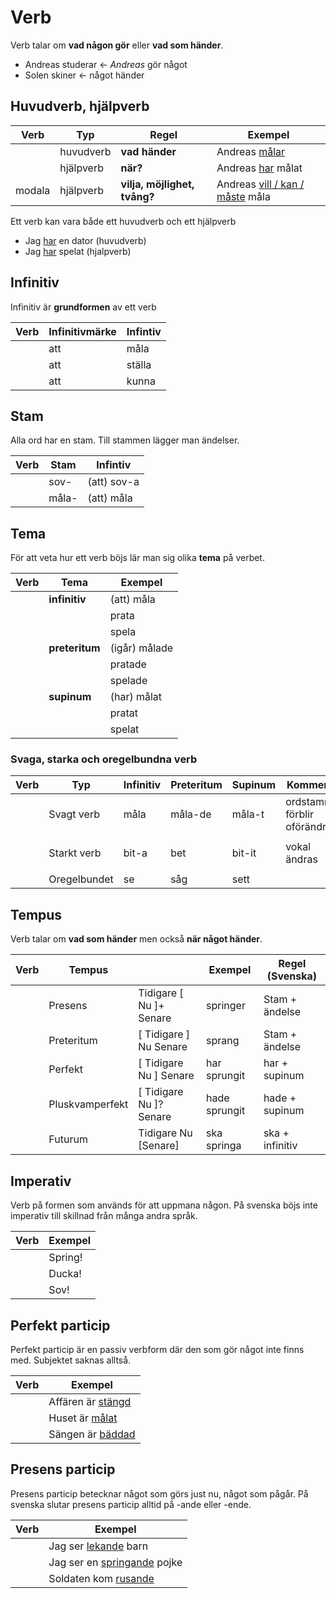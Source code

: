 # Verb

Verb talar om __vad någon gör__ eller __vad som händer__.

- Andreas studerar <- _Andreas_ gör något
- Solen skiner <- något händer

## Huvudverb, hjälpverb 

|  Verb  | Typ        | Regel                               | Exempel                                    |
| -------| ---------- | ----------------------------------- | ------------------------------------------ |
|        | huvudverb  | __vad händer__                      | Andreas <ins>målar</ins>                   |
|        | hjälpverb  | __när?__                            | Andreas <ins>har</ins> målat               |
| modala | hjälpverb  | __vilja, möjlighet, tvång?__        | Andreas <ins>vill / kan / måste</ins> måla |

Ett verb kan vara både ett huvudverb och ett hjälpverb

- Jag <ins>har</ins> en dator (huvudverb)
- Jag <ins>har</ins> spelat (hjalpverb)

## Infinitiv

Infinitiv är __grundformen__ av ett verb

|  Verb  | Infinitivmärke | Infintiv   |
| -------| ----------     | -----------|
|        | att            | måla       |
|        | att            | ställa     |
|        | att            | kunna      |

## Stam

Alla ord har en stam. Till stammen lägger man ändelser.

|  Verb  | Stam       | Infintiv     |
| -------| ---------- | ------------ |
|        | sov-       | (att) sov-a  |
|        | måla-      | (att) måla   |

## Tema

För att veta hur ett verb böjs lär man sig olika __tema__ på verbet.

|  Verb  | Tema           | Exempel                             |
| -------| -------------- | ----------------------------------- |
|        | __infinitiv__  | (att)  måla                         |
|        |                |        prata                        |
|        |                |        spela                        |
|        | __preteritum__ | (igår) målade                       |
|        |                |        pratade                      |
|        |                |        spelade                      |
|        | __supinum__    | (har)  målat                        |
|        |                |        pratat                       |
|        |                |        spelat                       |

### Svaga, starka och oregelbundna verb

|  Verb  | Typ            | Infinitiv    | Preteritum    | Supinum    | Kommentar                     |
| -------| -------------- | -------------| ------------- | ---------- | ----------------------------- |
|        | Svagt verb     | måla         | måla-de       | måla-t     | ordstammen förblir oförändrad |
|        |                |              |               |            |                               |
|        | Starkt verb    | bit-a        | bet           | bit-it     | vokal ändras                  |
|        |                |              |               |            |                               |
|        | Oregelbundet   | se           | såg           | sett       |                               |


## Tempus

Verb talar om __vad som händer__ men också __när något händer__.

|  Verb  | Tempus           |                                |  Exempel      |  Regel (Svenska) |
| -------| ---------------- | ------------------------------ | ------------- | ---------------- |
|        | Presens          |   Tidigare   [ Nu ]+  Senare   | springer      | Stam + ändelse   |
|        | Preteritum       | [ Tidigare ]   Nu     Senare   | sprang        | Stam + ändelse   |
|        | Perfekt          | [ Tidigare     Nu ]   Senare   | har sprungit  | har + supinum    |
|        | Pluskvamperfekt  | [ Tidigare     Nu ]?  Senare   | hade sprungit | hade + supinum   |
|        | Futurum          |   Tidigare     Nu    [Senare]  | ska springa   | ska + infinitiv  |

## Imperativ

Verb på formen som används för att uppmana någon. På svenska böjs inte imperativ till skillnad från många andra språk.

|  Verb  | Exempel |
| -------| --------|
|        | Spring! |
|        | Ducka!  |
|        | Sov!    |

## Perfekt particip

Perfekt particip är en passiv verbform där den som gör något inte finns med. Subjektet saknas alltså.

|  Verb  | Exempel                      |
| -------| ---------------------------- |
|        | Affären är <ins>stängd</ins> |
|        | Huset är <ins>målat</ins>    |
|        | Sängen är <ins>bäddad</ins>  |

## Presens particip

Presens particip betecknar något som görs just nu, något som pågår. På svenska slutar presens particip alltid på -ande eller -ende.

|  Verb  | Exempel                                  | 
| -------| ---------------------------------------- |
|        | Jag ser <ins>lekande</ins> barn          |
|        | Jag ser en <ins>springande</ins> pojke   |
|        | Soldaten kom <ins>rusande</ins>          |

